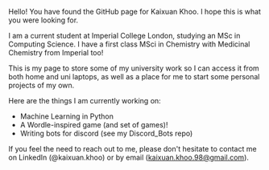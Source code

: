 Hello! You have found the GitHub page for Kaixuan Khoo. I hope this is what you were looking for.

I am a current student at Imperial College London, studying an MSc in Computing Science.
I have a first class MSci in Chemistry with Medicinal Chemistry from Imperial too!

This is my page to store some of my university work so I can access it from both home and uni laptops, as well as a place for me to start some personal projects of my own.

Here are the things I am currently working on:
- Machine Learning in Python
- A Wordle-inspired game (and set of games)!
- Writing bots for discord (see my Discord_Bots repo)

If you feel the need to reach out to me, please don't hesitate to contact me on LinkedIn (@kaixuan.khoo) or by email (kaixuan.khoo.98@gmail.com).
